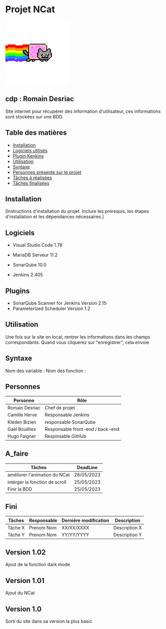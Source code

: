 # Projet NCat  	
![.](https://github.com/m00nl1ght27/QUALITE/blob/main/cat-nyan-cat.gif)
## cdp : Romain Desriac

Site internet pour récupérer des information d'utilisateur, ces informations sont stockées sur une BDD.

## Table des matières

- [Installation](#installation)
- [Logiciels utilisés](#Logiciels)
- [Plugin Kenkins](#Plugins)
- [Utilisation](#utilisation)
- [Syntaxe](#syntaxe)
- [Personnes présente sur le projet](#Personnes)
- [Tâches à réalisées](#A_faire)
- [Tâches finalisées](#Fini)

## Installation

[Instructions d'installation du projet. Inclure les prérequis, les étapes d'installation et les dépendances nécessaires.]

## Logiciels

* Visual Studio Code 1.78
* MariaDB Serveur 11.2

* SonarQube 10.0
* Jenkins 2.405

## Plugins

* SonarQube Scanner for Jenkins Version 2.15 
* Parameterized Scheduler Version 1.2

## Utilisation

Une fois sur le site en local, rentrer les informations dans les champs correspondants.
Quand vous cliquerez sur "enregistrer", cela envoie 

## Syntaxe

Nom des variable :
Nom des fonction :

## Personnes

| Personne       | Rôle                             |
|----------------|----------------------------------|
| Romain Desriac | Chef de projet                   |
| Camille Herve  | Responsable Jenkins              |
| Kleden Bizien  | responsable SonarQube            |
| Gaël Bouillies | Responsable front-end / back-end |
| Hugo Faigner   | Respinsable GitHub               |

## A_faire

| Tâches                         | DeadLine   |
|--------------------------------|------------|
| améliorer l'animation du NCat  | 26/05/2023 |
| intérger la fonction de scroll | 25/05/2023 |
| Finir la BDD                   | 25/05/2023 |   

## Fini

| Tâches         | Responsable   | Derniére modification | Description   |
|----------------|---------------|-----------------------|---------------|
| Tâche X        | Prenom Nom    | XX/XX/XXXX            | Description X |
| Tâche Y        | Prenom Nom    | YY/YY/YYYY            | Description Y | 

## Version 1.02

Ajout de la fonction dark mode

## Version 1.01

Ajout du NCat

## Version 1.0

Sorti du site dans sa version la plus basic
